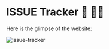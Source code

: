 # ISSUE Tracker 🔎 🐛🐞

Here is the glimpse of the website: 

![issue-tracker](https://github.com/sidhartha2002/Issue-Tracker/assets/73163725/3b441a9b-2d0d-442b-8c94-e0f6911756a0)
